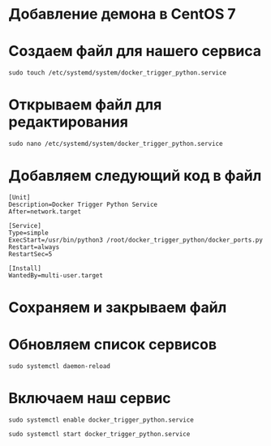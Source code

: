 # Добавление демона в CentOS 7

# Создаем файл для нашего сервиса

```
sudo touch /etc/systemd/system/docker_trigger_python.service
```

# Открываем файл для редактирования

```
sudo nano /etc/systemd/system/docker_trigger_python.service
```

# Добавляем следующий код в файл

```
[Unit]
Description=Docker Trigger Python Service
After=network.target

[Service]
Type=simple
ExecStart=/usr/bin/python3 /root/docker_trigger_python/docker_ports.py
Restart=always
RestartSec=5

[Install]
WantedBy=multi-user.target
```

# Сохраняем и закрываем файл

# Обновляем список сервисов

```shell
sudo systemctl daemon-reload
```

# Включаем наш сервис

```shell
sudo systemctl enable docker_trigger_python.service
```

```shell
sudo systemctl start docker_trigger_python.service
```
